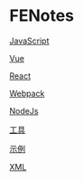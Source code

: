 # FENotes

[JavaScript]()

[Vue](/vue/index.md)

[React]()

[Webpack]()

[NodeJs]()

[工具](/tools/index.md)

[示例](../dist/base3.html)

[XML](https://juejin.im/post/6844903561935978503)